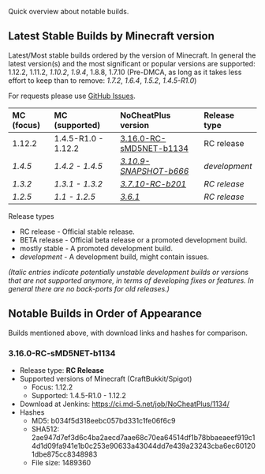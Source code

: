 Quick overview about notable builds.

## Latest Stable Builds by Minecraft version

Latest/Most stable builds ordered by the version of Minecraft. In general the latest version(s) and the most significant or popular versions are supported: 1.12.2, 1.11.2, _1.10.2_, _1.9.4_, 1.8.8, 1.7.10 (Pre-DMCA, as long as it takes less effort to keep than to remove: _1.7.2_, _1.6.4_, _1.5.2_, _1.4.5-R1.0_)

For requests please use [GitHub Issues](https://github.com/NoCheatPlus/Issues/issues).

| MC (focus)    | MC (supported) | NoCheatPlus version | Release type |
| :-------------| :------------- | :------------------ | :----------- |
| 1.12.2 | 1.4.5-R1.0 - 1.12.2 | [3.16.0-RC-sMD5NET-b1134](https://github.com/NoCheatPlus/Docs/wiki/Notable-Builds#3160-rc-smd5net-b1134) | RC release |
| _1.4.5_ | _1.4.2 - 1.4.5_ |  _[3.10.9-SNAPSHOT-b666](https://ci.md-5.net/job/NoCheatPlus/666/)_ | _development_ |
| _1.3.2_ | _1.3.1 - 1.3.2_ | _[3.7.10-RC-b201](https://dev.bukkit.org/bukkit-plugins/nocheatplus/files/33-nocheat-plus-3-7-10-rc-b201/)_ | _RC release_ |
| _1.2.5_ | _1.1 - 1.2.5_ | _[3.6.1](https://dev.bukkit.org/bukkit-plugins/nocheatplus/files/23-nocheat-plus-v3-6-1-1-1-1-2-5/)_ | _RC release_ |

Release types
* RC release - Official stable release.
* BETA release - Official beta release or a promoted development build.
* mostly stable - A promoted development build.
* _development_ - A development build, might contain issues.

_(Italic entries indicate potentially unstable development builds or versions that are not supported anymore, in terms of developing fixes or features. In general there are no back-ports for old releases.)_

## Notable Builds in Order of Appearance

Builds mentioned above, with download links and hashes for comparison.

### 3.16.0-RC-sMD5NET-b1134
* Release type: **RC Release**
* Supported versions of Minecraft (CraftBukkit/Spigot)
    * Focus: 1.12.2
    * Supported: 1.4.5-R1.0 - 1.12.2
* Download at Jenkins: https://ci.md-5.net/job/NoCheatPlus/1134/
* Hashes
    * MD5: b034f5d318eebc057bd331c1fe06f6c9
    * SHA512: 2ae947d7ef3d6c4ba2aecd7aae68c70ea64514df1b78bbaeaeef919c14d1d09fa941e1b0c253e90633a43044dd7e439a23243cba6ec601201dbe875cc8348983
    * File size: 1489360
